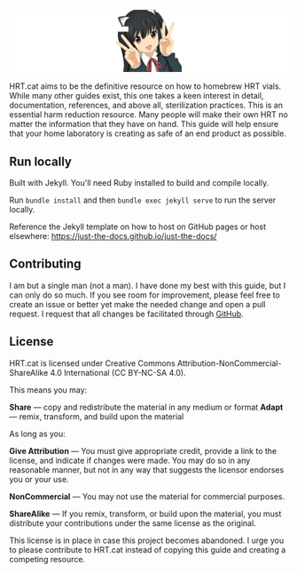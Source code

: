 ![](assets/images/logo.png)

HRT.cat aims to be the definitive resource on how to homebrew HRT vials. While many other guides exist, this one takes a keen interest in detail, documentation, references, and above all, sterilization practices. This is an essential harm reduction resource. Many people will make their own HRT no matter the information that they have on hand. This guide will help ensure that your home laboratory is creating as safe of an end product as possible.

## Run locally

Built with Jekyll. You'll need Ruby installed to build and compile locally.

Run `bundle install` and then `bundle exec jekyll serve` to run the server locally.

Reference the Jekyll template on how to host on GitHub pages or host elsewhere: https://just-the-docs.github.io/just-the-docs/

## Contributing

I am but a single man (not a man). I have done my best with this guide, but I can only do so much. If you see room for improvement, please feel free to create an issue or better yet make the needed change and open a pull request. I request that all changes be facilitated through [GitHub](https://github.com/hrtcat/hrtcat).

## License

HRT.cat is licensed under Creative Commons Attribution-NonCommercial-ShareAlike 4.0 International (CC BY-NC-SA 4.0).

This means you may:

**Share** — copy and redistribute the material in any medium or format
**Adapt** — remix, transform, and build upon the material 

As long as you:

**Give Attribution** — You must give appropriate credit, provide a link to the license, and indicate if changes were made. You may do so in any reasonable manner, but not in any way that suggests the licensor endorses you or your use.

**NonCommercial** — You may not use the material for commercial purposes.

**ShareAlike** — If you remix, transform, or build upon the material, you must distribute your contributions under the same license as the original. 

This license is in place in case this project becomes abandoned. I urge you to please contribute to HRT.cat instead of copying this guide and creating a competing resource.

